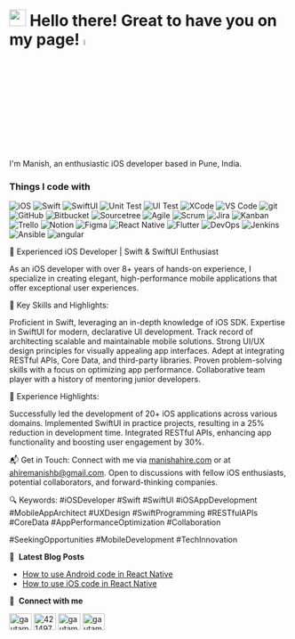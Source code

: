 <h1> <img src="https://emojis.slackmojis.com/emojis/images/1531849430/4246/blob-sunglasses.gif?1531849430" width="30"/> Hello there! Great to have you on my page! <a href="https://www.manishahire.com/"><img src="https://media.giphy.com/media/hvRJCLFzcasrR4ia7z/giphy.gif" width="5%"></a></h1>


I'm Manish, an enthusiastic iOS developer based in Pune, India. <img src="https://cdn-icons-png.flaticon.com/512/555/555462.png" width="13"/>
<h3>Things I code with</h3>
<p>
  <img alt="iOS" src="https://img.shields.io/badge/-iOS-000000?style=flat-square&logo=apple&logoColor=white" />
  <img alt="Swift" src="https://img.shields.io/badge/-Swift-eb4034?style=flat-square&logo=swift&logoColor=white" /> 
  <img alt="SwiftUI" src="https://img.shields.io/badge/-SwiftUI-2762e0?style=flat-square&logo=swift&logoColor=white" /> 
  <img alt="Unit Test" src="https://img.shields.io/badge/-Unit%20Test-000000?style=flat-square&logo=xcode&logoColor=white" />
  <img alt="UI Test" src="https://img.shields.io/badge/-UI%20Test-eb4034?style=flat-square&logo=xcode&logoColor=white" />
  <img alt="XCode" src="https://img.shields.io/badge/-Xcode-2762e0?style=flat-square&logo=xcode&logoColor=white" />
  <img alt="VS Code" src="https://img.shields.io/badge/-VS%20Code-46a2f1?style=flat-square&logo=visualstudiocode&logoColor=white" />  
  <img alt="git" src="https://img.shields.io/badge/-Git-F05032?style=flat-square&logo=git&logoColor=white" />
  <img alt="GitHub" src="https://img.shields.io/badge/-Github-000000?style=flat-square&logo=github&logoColor=white" />
  <img alt="Bitbucket" src="https://img.shields.io/badge/-Bitbucket-46a2f1?style=flat-square&logo=bitbucket&logoColor=white" />
  <img alt="Sourcetree" src="https://img.shields.io/badge/-Sourcetree-46a2f1?style=flat-square&logo=Sourcetree&logoColor=white" />
  <img alt="Agile" src="https://img.shields.io/badge/-Agile-ba065a?style=flat-square&logo=circle&logoColor=white" />
  <img alt="Scrum" src="https://img.shields.io/badge/-Scrum-5A5A5A?style=flat-square&logo=circle&logoColor=white" />
  <img alt="Jira" src="https://img.shields.io/badge/-Jira-0052CC?style=flat-square&logo=jira&logoColor=white" />
  <img alt="Kanban" src="https://img.shields.io/badge/-Kanban-0052CC?style=flat-square&logo=task&logoColor=white" />
  <img alt="Trello" src="https://img.shields.io/badge/-Trello-0079BF?style=flat-square&logo=trello&logoColor=white" />
  <img alt="Notion" src="https://img.shields.io/badge/-Notion-000000?style=flat-square&logo=notion&logoColor=white" />
  <img alt="Figma" src="https://img.shields.io/badge/-Figma-f24e1e?style=flat-square&logo=figma&logoColor=white" />  
  <img alt="React Native" src="https://img.shields.io/badge/-React%20Native-46a2f1?style=flat-square&logo=react&logoColor=white" />
  <img alt="Flutter" src="https://img.shields.io/badge/-Flutter-2088FF?style=flat-square&logo=flutter&logoColor=white" />
  <img alt="DevOps" src="https://img.shields.io/badge/-DevOps-1a73e8?style=flat-square&logo=jenkins&logoColor=white" />
  <img alt="Jenkins" src="https://img.shields.io/badge/-Jenkins-000000?style=flat-square&logo=jenkins&logoColor=white" />
  <img alt="Ansible" src="https://img.shields.io/badge/-Ansible-ee0000?style=flat-square&logo=redhat&logoColor=white" />  
  <img alt="angular" src="https://img.shields.io/badge/-Angular-DD0031?style=flat-square&logo=angular&logoColor=white" />
  
</p>

📱 Experienced iOS Developer | Swift & SwiftUI Enthusiast

As an iOS developer with over 8+ years of hands-on experience, I specialize in creating elegant, high-performance mobile applications that offer exceptional user experiences.

🚀 Key Skills and Highlights:

Proficient in Swift, leveraging an in-depth knowledge of iOS SDK.
Expertise in SwiftUI for modern, declarative UI development.
Track record of architecting scalable and maintainable mobile solutions.
Strong UI/UX design principles for visually appealing app interfaces.
Adept at integrating RESTful APIs, Core Data, and third-party libraries.
Proven problem-solving skills with a focus on optimizing app performance.
Collaborative team player with a history of mentoring junior developers.

💼 Experience Highlights:

Successfully led the development of 20+ iOS applications across various domains.
Implemented SwiftUI in practice projects, resulting in a 25% reduction in development time.
Integrated RESTful APIs, enhancing app functionality and boosting user engagement by 30%.

📬 Get in Touch:
Connect with me via [manishahire.com](https://manishahire.com) or at ahiremanishb@gmail.com. Open to discussions with fellow iOS enthusiasts, potential collaborators, and forward-thinking companies.

🔍 Keywords: #iOSDeveloper #Swift #SwiftUI #iOSAppDevelopment #MobileAppArchitect #UXDesign #SwiftProgramming #RESTfulAPIs #CoreData #AppPerformanceOptimization #Collaboration

#SeekingOpportunities #MobileDevelopment #TechInnovation

📕 &nbsp;**Latest Blog Posts**
<!-- BLOG-POST-LIST:START -->
- [How to use Android code in React Native](https://medium.com/@manishahire/how-to-use-android-code-in-react-native-e0c6ce0dd286)
- [How to use iOS code in React Native](https://medium.com/@manishahire/how-to-use-ios-code-in-react-native-f2d93266bae2)
<!-- BLOG-POST-LIST:END -->

🔗 &nbsp;**Connect with me**
<p align="left">
<a href="https://www.linkedin.com/in/manish-ahire/" target="blank"><img align="center" src="https://raw.githubusercontent.com/rahuldkjain/github-profile-readme-generator/master/src/images/icons/Social/linked-in-alt.svg" alt="gautamkrishnar" height="30" width="40" /></a>
<a href="https://stackoverflow.com/users/4579318/manish-ahire" target="blank"><img align="center" src="https://raw.githubusercontent.com/rahuldkjain/github-profile-readme-generator/master/src/images/icons/Social/stack-overflow.svg" alt="4214976" height="30" width="40" /></a>
<a href="https://twitter.com/manishahireb" target="blank"><img align="center" src="https://raw.githubusercontent.com/rahuldkjain/github-profile-readme-generator/master/src/images/icons/Social/twitter.svg" alt="gautamkrishnar" height="30" width="40" /></a>
<a href="https://www.instagram.com/manishahireb/" target="blank"><img align="center" src="https://raw.githubusercontent.com/rahuldkjain/github-profile-readme-generator/master/src/images/icons/Social/instagram.svg" alt="gautamkrishnar" height="30" width="40" /></a>

<!---
ManishAhire/ManishAhire is a ✨ special ✨ repository because its `README.md` (this file) appears on your GitHub profile.
You can click the Preview link to take a look at your changes.
--->
